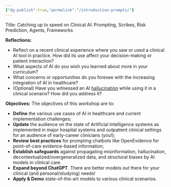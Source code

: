 ```yaml
---
{"dg-publish":true,"permalink":"/introduction-prompts/"}
---
```


Title: Catching up to speed on Clinical AI: Prompting, Scribes, Risk Prediction, Agents, Frameworks

**Reflections:**
- Reflect on a recent clinical experience where you saw or used a clinical AI tool in practice. How did its use affect your decision-making or patient interaction? 
- What aspects of AI do you wish you learned about more in your curriculum?
- What concerns or opportunities do you foresee with the increasing integration of AI in healthcare?
- (Optional) Have you witnessed an AI [hallucination](https://www.clinicaltrialsarena.com/news/hallucinations-in-ai-generated-medical-summaries-remain-a-grave-concern/) while using it in a clinical scenario? How did you address it?

**Objectives:** The objectives of this workshop are to:
- **Define** the various use cases of AI in healthcare and current implementation challenges;
- **Update** the audience on the state of Artificial Intelligence systems as implemented in major hospital systems and outpatient clinical settings for an audience of early-career clinicians (you!);
- **Review best practices** for prompting chatbots like OpenEvidence for point-of-care evidence-based information;
- **Establish safeguards** against propagating misinformation, hallucination, decontextualized/overgeneralized data, and structural biases by AI models in clinical care.
- **Expand beyond ChatGPT**. There are better models out there for your clinical (and personal/studying) needs!
- **Apply & Demo** state-of-the-art models to various clinical scenarios.
